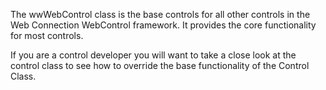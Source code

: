 ﻿The wwWebControl class is the base controls for all other controls in the Web Connection WebControl framework. It provides the core functionality for most controls.

If you are a control developer you will want to take a close look at the control class to see how to override the base functionality of the Control Class.